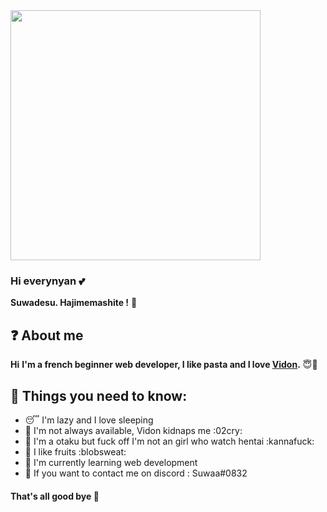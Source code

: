 
<img src="https://i.pinimg.com/originals/99/a6/2b/99a62ba62e84b8fc1ba73faea8dd9b48.gif" width="400" />

### Hi everynyan 💕

**Suwadesu. Hajimemashite !** 🍜

## ❓ About me

**Hi**
**I'm a french beginner web developer, I like pasta and I love <a href="https://github.com/vidon123">Vidon</a>.** 😇💖

## 🤫 Things you need to know:

- 😴 I'm lazy and I love sleeping
- 💌 I'm not always available, Vidon kidnaps me :02cry:
- 👹 I'm a otaku but fuck off I'm not an girl who watch hentai :kannafuck:
- 🍑 I like fruits :blobsweat:
- 📂 I'm currently learning web development
- 💭 If you want to contact me on discord : Suwaa#0832

#### That's all good bye 👋
